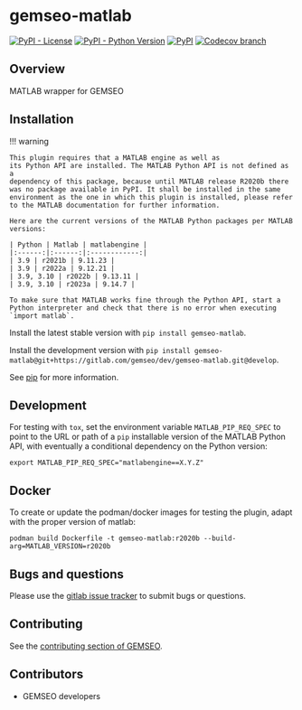 <!--
Copyright 2021 IRT Saint Exupéry, https://www.irt-saintexupery.com

This work is licensed under the Creative Commons Attribution-ShareAlike 4.0
International License. To view a copy of this license, visit
http://creativecommons.org/licenses/by-sa/4.0/ or send a letter to Creative
Commons, PO Box 1866, Mountain View, CA 94042, USA.
-->

# gemseo-matlab

[![PyPI - License](https://img.shields.io/pypi/l/gemseo-matlab)](https://www.gnu.org/licenses/lgpl-3.0.en.html)
[![PyPI - Python Version](https://img.shields.io/pypi/pyversions/gemseo-matlab)](https://pypi.org/project/gemseo-matlab/)
[![PyPI](https://img.shields.io/pypi/v/gemseo-matlab)](https://pypi.org/project/gemseo-matlab/)
[![Codecov branch](https://img.shields.io/codecov/c/gitlab/gemseo:dev/gemseo-matlab/develop)](https://app.codecov.io/gl/gemseo:dev/gemseo-matlab)

## Overview

MATLAB wrapper for GEMSEO

## Installation

!!! warning

    This plugin requires that a MATLAB engine as well as
    its Python API are installed. The MATLAB Python API is not defined as a
    dependency of this package, because until MATLAB release R2020b there
    was no package available in PyPI. It shall be installed in the same
    environment as the one in which this plugin is installed, please refer
    to the MATLAB documentation for further information.

    Here are the current versions of the MATLAB Python packages per MATLAB
    versions:

    | Python | Matlab | matlabengine |
    |:------:|:------:|:------------:|
    | 3.9 | r2021b | 9.11.23 |
    | 3.9 | r2022a | 9.12.21 |
    | 3.9, 3.10 | r2022b | 9.13.11 |
    | 3.9, 3.10 | r2023a | 9.14.7 |

    To make sure that MATLAB works fine through the Python API, start a
    Python interpreter and check that there is no error when executing
    `import matlab`.

Install the latest stable version with `pip install gemseo-matlab`.

Install the development version with
`pip install gemseo-matlab@git+https://gitlab.com/gemseo/dev/gemseo-matlab.git@develop`.

See [pip](https://pip.pypa.io/en/stable/getting-started/) for more information.

## Development

For testing with `tox`, set the environment variable
`MATLAB_PIP_REQ_SPEC` to point to the URL or path of a `pip` installable
version of the MATLAB Python API, with eventually a conditional
dependency on the Python version:

``` console
export MATLAB_PIP_REQ_SPEC="matlabengine==X.Y.Z"
```

## Docker

To create or update the podman/docker images for testing the plugin,
adapt with the proper version of matlab:

``` console
podman build Dockerfile -t gemseo-matlab:r2020b --build-arg=MATLAB_VERSION=r2020b
```

## Bugs and questions

Please use the [gitlab issue tracker](https://gitlab.com/gemseo/dev/gemseo-matlab/-/issues)
to submit bugs or questions.

## Contributing

See the [contributing section of GEMSEO](https://gemseo.readthedocs.io/en/stable/software/developing.html#dev).

## Contributors

- GEMSEO developers
